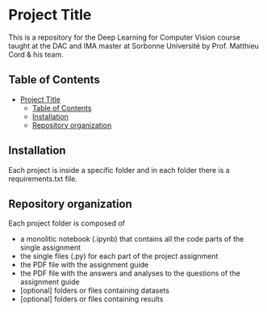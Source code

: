 # Project Title

This is a repository for the Deep Learning for Computer Vision course taught at the DAC and IMA master at Sorbonne Université by Prof. Matthieu Cord & his team.

## Table of Contents

- [Project Title](#project-title)
  - [Table of Contents](#table-of-contents)
  - [Installation](#installation)
  - [Repository organization](#repository-organization)

## Installation

Each project is inside a specific folder and in each folder there is a requirements.txt file.

## Repository organization

Each project folder is composed of 
- a monolitic notebook (.ipynb) that contains all the code parts of the single assignment 
- the single files (.py) for each part of the project assignment
- the PDF file with the assignment guide
- the PDF file with the answers and analyses to the questions of the assignment guide
- [optional] folders or files containing datasets
- [optional] folders or files containing results


